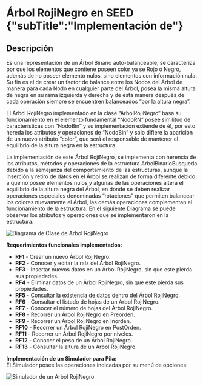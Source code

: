 # Árbol RojiNegro en SEED {"subTitle":"Implementación de"}

## Descripción

Es una representación de un Árbol Binario auto-balanceable, se caracteriza por que los elementos que contiene poseen color ya se Rojo ó Negro, además de no poseer elemento nulos, sino elementos con información nula. Su fin es el de crear un factor de balance entre los Nodos del Árbol de manera para cada Nodo en cualquier parte del Árbol, posea la misma altura de negra en su rama izquierda y derecha y de esta manera después de cada operación siempre se encuentren balanceados “por la altura negra”.  
  
El Árbol RojiNegro implementado en la clase “ArbolRojiNegro” basa su funcionamiento en el elemento fundamental “NodoRN” posee similitud de características con “NodoBin” y su implementación extiende de él, por esto hereda los atributos y operaciones de “NodoBin” y solo difiere la aparición de un nuevo atributo “color”, que será el responsable de mantener el equilibrio de la altura negra en la estructura.  
  
La implementación de este Árbol RojiNegro, se implementa con herencia de los atributos, métodos y operaciones de la estructura ArbolBinarioBusqueda debido a la semejanza del comportamiento de las estructuras, aunque la inserción y retiro de datos en el Árbol se realizan de forma diferente debido a que no posee elementos nulos y algunas de las operaciones altera el equilibrio de la altura negra del Árbol, en donde se deben realizar operaciones especiales denominadas “rotaciones” que permiten balancear los colores nuevamente el Árbol, las demás operaciones complementan el funcionamiento de la estructura. En el siguiente Diagrama se puede observar los atributos y operaciones que se implementaron en la estructura.  
  

![Diagrama de Clase de Arbol RojiNegro](/assets/images/red-black-tree/arn_5.jpg)

  
**Requerimientos funcionales implementados:**  
- **RF1** - Crear un nuevo Árbol RojiNegro.  
- **RF2** - Conocer y editar la raíz del Árbol RojiNegro.  
- **RF3** - Insertar nuevos datos en un Árbol RojiNegro, sin que este pierda sus propiedades.  
- **RF4** - Eliminar datos de un Árbol RojiNegro, sin que este pierda sus propiedades.  
- **RF5** - Consultar la existencia de datos dentro del Árbol RojiNegro.  
- **RF6** - Consultar el listado de hojas de un Árbol RojiNegro.  
- **RF7** - Conocer el número de hojas del Árbol RojiNegro.  
- **RF8** - Recorrer un Árbol RojiNegro en Preorden.  
- **RF9** - Recorrer un Árbol RojiNegro en Inorden.  
- **RF10** - Recorrer un Árbol RojiNegro en PostOrden.  
- **RF11** - Recorrer un Árbol RojiNegro por niveles.  
- **RF12** - Conocer el peso de un Árbol RojiNegro.  
- **RF13** - Consultar la altura de un Árbol RojiNegro.  
  
  
**Implementación de un Simulador para Pila:**  
El Simulador posee las operaciones indicadas por su menú de opciones:  
  

![Simulador de un Arbol RojiNegro](/assets/images/red-black-tree/arn_6.jpg)